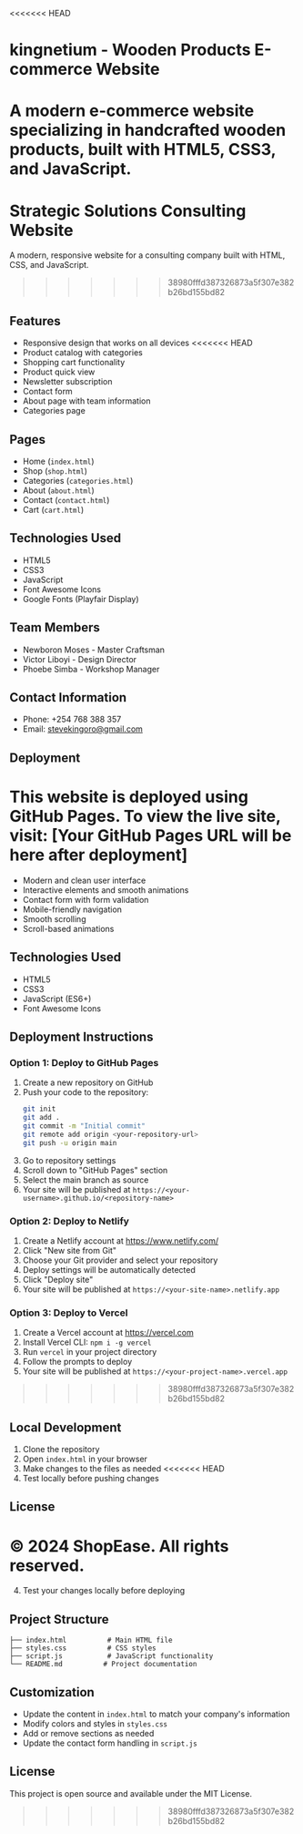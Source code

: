 <<<<<<< HEAD
# kingnetium - Wooden Products E-commerce Website

A modern e-commerce website specializing in handcrafted wooden products, built with HTML5, CSS3, and JavaScript.
=======
# Strategic Solutions Consulting Website

A modern, responsive website for a consulting company built with HTML, CSS, and JavaScript.
>>>>>>> 38980fffd387326873a5f307e382b26bd155bd82

## Features

- Responsive design that works on all devices
<<<<<<< HEAD
- Product catalog with categories
- Shopping cart functionality
- Product quick view
- Newsletter subscription
- Contact form
- About page with team information
- Categories page

## Pages

- Home (`index.html`)
- Shop (`shop.html`)
- Categories (`categories.html`)
- About (`about.html`)
- Contact (`contact.html`)
- Cart (`cart.html`)

## Technologies Used

- HTML5
- CSS3
- JavaScript
- Font Awesome Icons
- Google Fonts (Playfair Display)

## Team Members

- Newboron Moses - Master Craftsman
- Victor Liboyi - Design Director
- Phoebe Simba - Workshop Manager

## Contact Information

- Phone: +254 768 388 357
- Email: stevekingoro@gmail.com

## Deployment

This website is deployed using GitHub Pages. To view the live site, visit: [Your GitHub Pages URL will be here after deployment]
=======
- Modern and clean user interface
- Interactive elements and smooth animations
- Contact form with form validation
- Mobile-friendly navigation
- Smooth scrolling
- Scroll-based animations

## Technologies Used

- HTML5
- CSS3
- JavaScript (ES6+)
- Font Awesome Icons

## Deployment Instructions

### Option 1: Deploy to GitHub Pages

1. Create a new repository on GitHub
2. Push your code to the repository:
   ```bash
   git init
   git add .
   git commit -m "Initial commit"
   git remote add origin <your-repository-url>
   git push -u origin main
   ```
3. Go to repository settings
4. Scroll down to "GitHub Pages" section
5. Select the main branch as source
6. Your site will be published at `https://<your-username>.github.io/<repository-name>`

### Option 2: Deploy to Netlify

1. Create a Netlify account at https://www.netlify.com/
2. Click "New site from Git"
3. Choose your Git provider and select your repository
4. Deploy settings will be automatically detected
5. Click "Deploy site"
6. Your site will be published at `https://<your-site-name>.netlify.app`

### Option 3: Deploy to Vercel

1. Create a Vercel account at https://vercel.com
2. Install Vercel CLI: `npm i -g vercel`
3. Run `vercel` in your project directory
4. Follow the prompts to deploy
5. Your site will be published at `https://<your-project-name>.vercel.app`
>>>>>>> 38980fffd387326873a5f307e382b26bd155bd82

## Local Development

1. Clone the repository
2. Open `index.html` in your browser
3. Make changes to the files as needed
<<<<<<< HEAD
4. Test locally before pushing changes

## License

© 2024 ShopEase. All rights reserved.
=======
4. Test your changes locally before deploying

## Project Structure

```
├── index.html          # Main HTML file
├── styles.css          # CSS styles
├── script.js           # JavaScript functionality
└── README.md          # Project documentation
```

## Customization

- Update the content in `index.html` to match your company's information
- Modify colors and styles in `styles.css`
- Add or remove sections as needed
- Update the contact form handling in `script.js`

## License

This project is open source and available under the MIT License.
>>>>>>> 38980fffd387326873a5f307e382b26bd155bd82
